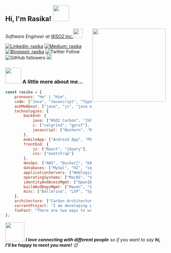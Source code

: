 <h2>Hi, I'm Rasika! <img src="https://media.giphy.com/media/12oufCB0MyZ1Go/giphy.gif" width="50"></h2>
<img align='right' src="https://media.giphy.com/media/M9gbBd9nbDrOTu1Mqx/giphy.gif" width="230">
<p><em>Software Engineer at <a href="https://wso2.com/">WSO2 Inc.</a><img src="https://media.giphy.com/media/WUlplcMpOCEmTGBtBW/giphy.gif" width="30"> 
</em></p>

[![Linkedin: rasika](https://img.shields.io/badge/-rasika-blue?style=flat-square&logo=Linkedin&logoColor=white&link=https://www.linkedin.com/in/rasikaperera/)](https://www.linkedin.com/in/rasikaperera/)
[![Medium: rasika](https://img.shields.io/badge/-Medium-brightgreen?style=flat-square&logo=Medium&logoColor=white&link=https://medium.com/@rasika90/)](https://medium.com/@rasika90)
[![Blogspot: rasika](
https://img.shields.io/badge/-Blogspot-orange?style=flat-square&logo=Blogger&logoColor=white&link=http://tiriboy.blogspot.com/)](http://tiriboy.blogspot.com/)
![Twitter Follow](https://img.shields.io/twitter/follow/rasika90?label=Follow)
![GitHub followers](https://img.shields.io/github/followers/rasika?label=Follow&style=social)
![](https://visitor-badge.glitch.me/badge?page_id=rasika)

### <img src="https://media.giphy.com/media/VgCDAzcKvsR6OM0uWg/giphy.gif" width="50"> A little more about me...  

```javascript
const rasika = {
    pronouns: "He" | "Him",
    code: ["Java", "Javascript", "Typescript", "Python", "php"],
    askMeAbout: ["java", "js", "java ee", "microservices", "machince-learning", "blockchain", "iot"],
    technologies: {
        backEnd: {
            java: ["WSO2 Carbon", "JSF", "JSP", "EJB"],
            c: ["valgrind", "gprof"],
            javascript: ["Nashorn", "RhinoJs"]
        },
        mobileApp: ["Android App", "PhoneGap"],
        frontEnd: {
            js: ["React", "jQuery"],
            css: ["bootstrap"]
        },
        devOps: ["AWS", "Docker🐳", "K8", "Nginx"],
        databases: ["MySql", "H2", "sqlite", "DB2"],
        applicationServers: ["Weblogic", "IBM Websphere", "TomCat"],
        operatingSystems: ["MacOS", "Ubuntu", "Windows"],
        identityAndAcessMgmt: ["OpenID", "OAuth2", "JWT"],
        buildAndDepsMgmt: ["Maven", "Gradle", "Travis", "Jenkins"],
        misc: ["Ballerina", "LSP", "Synapse", "SOAP", "XMPP", "ModBus", "MQTT", "Firebase", "Solidity", "php"]
    },
    architecture: ["Carbon Architecture", "SOA", "Microservices", "MVC", "Progressive web applications", "Single page applications"],
    currentProject: "I am developing Language Server for BallerinaLang using Java",
    funFact: "There are two ways to write error-free programs; only the third one works"
};
```

<img src="https://media.giphy.com/media/LnQjpWaON8nhr21vNW/giphy.gif" width="60"> <em><b>I love connecting with different people</b> so if you want to say <b>hi, I'll be happy to meet you more!</b> 😊</em>
